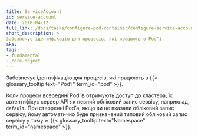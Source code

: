 ```yaml
---
title: ServiceAccount
id: service-account
date: 2018-04-12
full_link: /docs/tasks/configure-pod-container/configure-service-account/
short_description: >
Забезпечує ідентифікацію для процесів, які працюють в Podʼі.
aka: 
tags:
- fundamental
- core-object
---
```

 Забезпечує ідентифікацію для процесів, які працюють в {{< glossary_tooltip text="Podʼі" term_id="pod" >}}.

<!--more-->

Коли процеси всередині Podʼів отримують доступ до кластера, їх автентифікує сервер API як певний обліковий запис сервісу, наприклад, `default`. При створенні Podʼа, якщо ви не вказали обліковий запис сервісу, йому автоматично буде призначений типовий обліковий запис сервісу у тому ж {{< glossary_tooltip text="Namespace" term_id="namespace" >}}.
